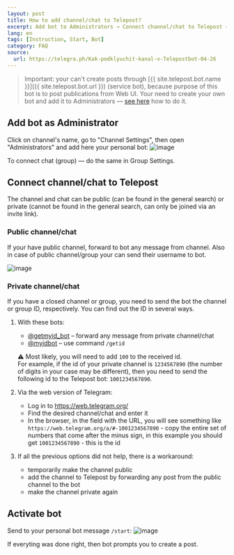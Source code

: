 ```yaml
---
layout: post
title: How to add channel/chat to Telepost?
excerpt: Add bot to Administrators → Connect channel/chat to Telepost → Activate bot
lang: en
tags: [Instruction, Start, Bot]
category: FAQ
source:
  url: https://telegra.ph/Kak-podklyuchit-kanal-v-Telepostbot-04-26
---
```


> Important: your can't create posts through [{{ site.telepost.bot.name }}]({{ site.telepost.bot.url }}) (service bot), because purpose of this bot is to post publications from Web UI. Your need to create your own bot and add it to Administrators — [see here](2019-04-26-personal-bot-for-telepost.md) how to do it.

## Add bot as Administrator

Click on channel's name, go to "Channel Settings", then open "Administrators" and add here your personal bot:
![image](https://user-images.githubusercontent.com/24430718/106523003-91be5d00-64f1-11eb-8191-660547d33a9c.png)

To connect chat (group) — do the same in Group Settings.

## Connect channel/chat to Telepost

The channel and chat can be public (can be found in the general search) or private (cannot be found in the general search, can only be joined via an invite link).

### Public channel/chat

If your have public channel, forward to bot any message from channel. Also in case of public channel/group your can send their username to bot.

![image](https://user-images.githubusercontent.com/24430718/106523817-be26a900-64f2-11eb-8396-f31931dc63f0.png)

### Private channel/chat

If you have a closed channel or group, you need to send the bot the channel or group ID, respectively. You can find out the ID in several ways.

1. With these bots:
   * [@getmyid_bot](https://t.me/getmyid_bot) – forward any message from private channel/chat
   * [@myidbot](https://t.me/myidbot) – use command `/getid`

   ⚠️ Most likely, you will need to add `100` to the received id.  
   For example, if the id of your private channel is `1234567890` (the number of digits in your case may be different), then you need to send the following id to the Telepost bot: `1001234567890`.

1. Via the web version of Telegram:
   * Log in to <https://web.telegram.org/>
   * Find the desired channel/chat and enter it
   * In the browser, in the field with the URL, you will see something like `https://web.telegram.org/a/#-1001234567890` - copy the entire set of numbers that come after the minus sign, in this example you should get `1001234567890` - this is the id

1. If all the previous options did not help, there is a workaround:
   * temporarily make the channel public
   * add the channel to Telepost by forwarding any post from the public channel to the bot
   * make the channel private again

## Activate bot

Send to your personal bot message `/start`:
![image](https://user-images.githubusercontent.com/24430718/106523926-edd5b100-64f2-11eb-8600-408607e7346c.png)

If everyting was done right, then bot prompts you to create a post.
